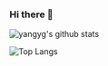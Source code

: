 ### Hi there 👋

<!--
**yangyg/yangyg** is a ✨ _special_ ✨ repository because its `README.md` (this file) appears on your GitHub profile.

Here are some ideas to get you started:

- 🔭 I’m currently working on ...
- 🌱 I’m currently learning ...
- 👯 I’m looking to collaborate on ...
- 🤔 I’m looking for help with ...
- 💬 Ask me about ...
- 📫 How to reach me: ...
- 😄 Pronouns: ...
- ⚡ Fun fact: ...
-->

![yangyg's github stats](https://github-readme-stats.vercel.app/api?username=yangyg&show_icons=true)

![Top Langs](https://github-readme-stats.vercel.app/api/top-langs/?username=yangyg&hide=GLSL,lua)
